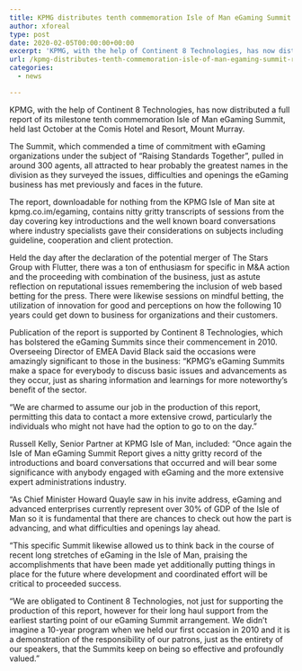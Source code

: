 ```yaml
---
title: KPMG distributes tenth commemoration Isle of Man eGaming Summit report
author: xforeal 
type: post
date: 2020-02-05T00:00:00+00:00
excerpt: 'KPMG, with the help of Continent 8 Technologies, has now distributed a full report of its milestone tenth commemoration Isle of Man eGaming Summit, held last October at the Comis Hotel and Resort, Mount Murray '
url: /kpmg-distributes-tenth-commemoration-isle-of-man-egaming-summit-report/
categories:
  - news

---
```

KPMG, with the help of Continent 8 Technologies, has now distributed a full report of its milestone tenth commemoration Isle of Man eGaming Summit, held last October at the Comis Hotel and Resort, Mount Murray.

The Summit, which commended a time of commitment with eGaming organizations under the subject of &ldquo;Raising Standards Together&rdquo;, pulled in around 300 agents, all attracted to hear probably the greatest names in the division as they surveyed the issues, difficulties and openings the eGaming business has met previously and faces in the future.

The report, downloadable for nothing from the KPMG Isle of Man site at kpmg.co.im/egaming, contains nitty gritty transcripts of sessions from the day covering key introductions and the well known board conversations where industry specialists gave their considerations on subjects including guideline, cooperation and client protection.

Held the day after the declaration of the potential merger of The Stars Group with Flutter, there was a ton of enthusiasm for specific in M&A action and the proceeding with combination of the business, just as astute reflection on reputational issues remembering the inclusion of web based betting for the press. There were likewise sessions on mindful betting, the utilization of innovation for good and perceptions on how the following 10 years could get down to business for organizations and their customers.

Publication of the report is supported by Continent 8 Technologies, which has bolstered the eGaming Summits since their commencement in 2010. Overseeing Director of EMEA David Black said the occasions were amazingly significant to those in the business: &ldquo;KPMG&rsquo;s eGaming Summits make a space for everybody to discuss basic issues and advancements as they occur, just as sharing information and learnings for more noteworthy&#8217;s benefit of the sector.

&ldquo;We are charmed to assume our job in the production of this report, permitting this data to contact a more extensive crowd, particularly the individuals who might not have had the option to go to on the day.&rdquo;&nbsp;

Russell Kelly, Senior Partner at KPMG Isle of Man, included: &ldquo;Once again the Isle of Man eGaming Summit Report gives a nitty gritty record of the introductions and board conversations that occurred and will bear some significance with anybody engaged with eGaming and the more extensive expert administrations industry.

&ldquo;As Chief Minister Howard Quayle saw in his invite address, eGaming and advanced enterprises currently represent over 30&percnt; of GDP of the Isle of Man so it is fundamental that there are chances to check out how the part is advancing, and what difficulties and openings lay ahead.

&ldquo;This specific Summit likewise allowed us to think back in the course of recent long stretches of eGaming in the Isle of Man, praising the accomplishments that have been made yet additionally putting things in place for the future where development and coordinated effort will be critical to proceeded success.

&ldquo;We are obligated to Continent 8 Technologies, not just for supporting the production of this report, however for their long haul support from the earliest starting point of our eGaming Summit arrangement. We didn&#8217;t imagine a 10-year program when we held our first occasion in 2010 and it is a demonstration of the responsibility of our patrons, just as the entirety of our speakers, that the Summits keep on being so effective and profoundly valued.&rdquo;